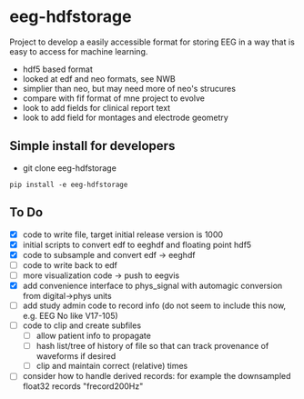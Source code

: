 # eeg-hdfstorage

Project to develop a easily accessible format for storing EEG in a way that is easy to access for machine learning.

- hdf5 based format
- looked at edf and neo formats, see NWB
- simplier than neo, but may need more of neo's strucures
- compare with fif format of mne project to evolve
- look to add fields for clinical report text
- look to add field for montages and electrode geometry


## Simple install for developers
- git clone eeg-hdfstorage
```
pip install -e eeg-hdfstorage
```

## To Do

- [x] code to write file, target initial release version is 1000
- [X] initial scripts to convert edf to eeghdf and floating point hdf5
- [x] code to subsample and convert edf -> eeghdf
- [ ] code to write back to edf
- [ ] more visualization code -> push to eegvis
- [x] add convenience interface to phys_signal with automagic conversion from digital->phys units
- [ ] add study admin code to record info (do not seem to include this now, e.g. EEG No like V17-105)
- [ ] code to clip and create subfiles
  - [ ] allow patient info to propagate
  - [ ] hash list/tree of history of file so that can track provenance of waveforms if desired
  - [ ] clip and maintain correct (relative) times
- [ ] consider how to handle derived records: for example the downsampled float32 records "frecord200Hz" 
